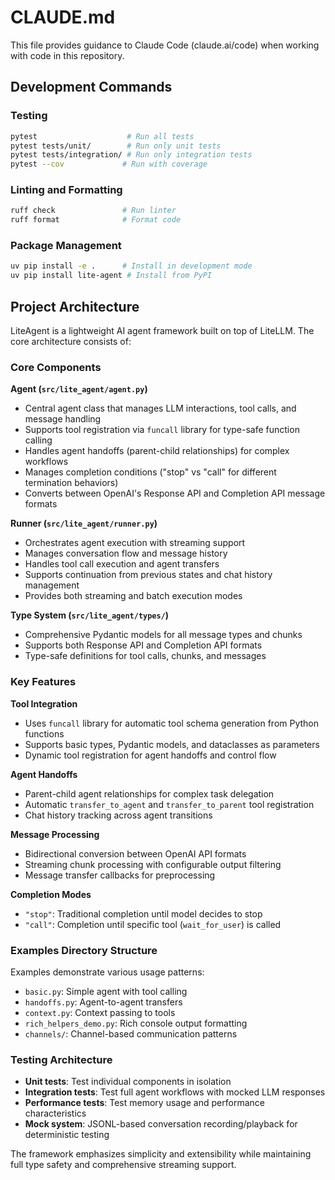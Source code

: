 # CLAUDE.md

This file provides guidance to Claude Code (claude.ai/code) when working with code in this repository.

## Development Commands

### Testing

```bash
pytest                    # Run all tests
pytest tests/unit/        # Run only unit tests
pytest tests/integration/ # Run only integration tests
pytest --cov             # Run with coverage
```

### Linting and Formatting

```bash
ruff check               # Run linter
ruff format              # Format code
```

### Package Management

```bash
uv pip install -e .      # Install in development mode
uv pip install lite-agent # Install from PyPI
```

## Project Architecture

LiteAgent is a lightweight AI agent framework built on top of LiteLLM. The core architecture consists of:

### Core Components

**Agent (`src/lite_agent/agent.py`)**

- Central agent class that manages LLM interactions, tool calls, and message handling
- Supports tool registration via `funcall` library for type-safe function calling
- Handles agent handoffs (parent-child relationships) for complex workflows
- Manages completion conditions ("stop" vs "call" for different termination behaviors)
- Converts between OpenAI's Response API and Completion API message formats

**Runner (`src/lite_agent/runner.py`)**

- Orchestrates agent execution with streaming support
- Manages conversation flow and message history
- Handles tool call execution and agent transfers
- Supports continuation from previous states and chat history management
- Provides both streaming and batch execution modes

**Type System (`src/lite_agent/types/`)**

- Comprehensive Pydantic models for all message types and chunks
- Supports both Response API and Completion API formats
- Type-safe definitions for tool calls, chunks, and messages

### Key Features

**Tool Integration**

- Uses `funcall` library for automatic tool schema generation from Python functions
- Supports basic types, Pydantic models, and dataclasses as parameters
- Dynamic tool registration for agent handoffs and control flow

**Agent Handoffs**

- Parent-child agent relationships for complex task delegation
- Automatic `transfer_to_agent` and `transfer_to_parent` tool registration
- Chat history tracking across agent transitions

**Message Processing**

- Bidirectional conversion between OpenAI API formats
- Streaming chunk processing with configurable output filtering
- Message transfer callbacks for preprocessing

**Completion Modes**

- `"stop"`: Traditional completion until model decides to stop
- `"call"`: Completion until specific tool (`wait_for_user`) is called

### Examples Directory Structure

Examples demonstrate various usage patterns:

- `basic.py`: Simple agent with tool calling
- `handoffs.py`: Agent-to-agent transfers
- `context.py`: Context passing to tools
- `rich_helpers_demo.py`: Rich console output formatting
- `channels/`: Channel-based communication patterns

### Testing Architecture

- **Unit tests**: Test individual components in isolation
- **Integration tests**: Test full agent workflows with mocked LLM responses
- **Performance tests**: Test memory usage and performance characteristics
- **Mock system**: JSONL-based conversation recording/playback for deterministic testing

The framework emphasizes simplicity and extensibility while maintaining full type safety and comprehensive streaming support.
